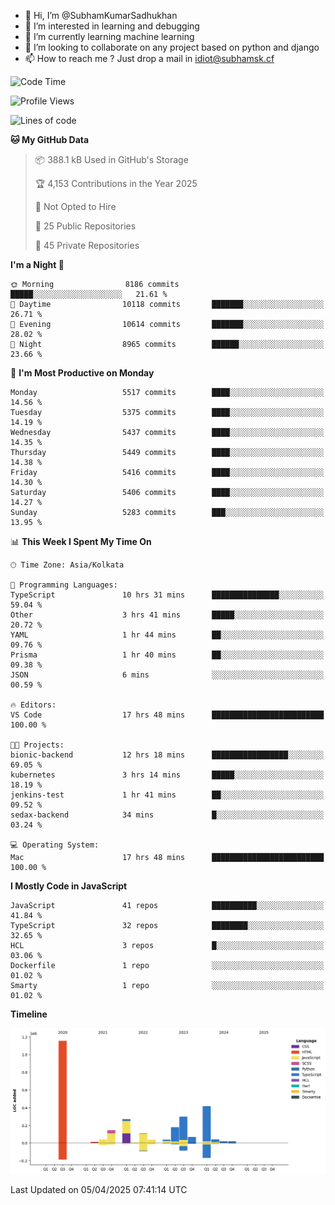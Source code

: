 - 👋 Hi, I’m @SubhamKumarSadhukhan
- 👀 I’m interested in learning and debugging
- 🌱 I’m currently learning machine learning
- 💞️ I’m looking to collaborate on any project based on python and django
- 📫 How to reach me ?
      Just drop a mail in idiot@subhamsk.cf

<!---
SubhamKumarSadhukhan/SubhamKumarSadhukhan is a ✨ special ✨ repository because its `README.md` (this file) appears on your GitHub profile.
You can click the Preview link to take a look at your changes.
--->


<!--START_SECTION:waka-->
![Code Time](http://img.shields.io/badge/Code%20Time-2%2C827%20hrs%2054%20mins-blue)

![Profile Views](http://img.shields.io/badge/Profile%20Views-0-blue)

![Lines of code](https://img.shields.io/badge/From%20Hello%20World%20I%27ve%20Written-2.8%20million%20lines%20of%20code-blue)

**🐱 My GitHub Data** 

> 📦 388.1 kB Used in GitHub's Storage 
 > 
> 🏆 4,153 Contributions in the Year 2025
 > 
> 🚫 Not Opted to Hire
 > 
> 📜 25 Public Repositories 
 > 
> 🔑 45 Private Repositories 
 > 
**I'm a Night 🦉** 

```text
🌞 Morning                8186 commits        █████░░░░░░░░░░░░░░░░░░░░   21.61 % 
🌆 Daytime                10118 commits       ███████░░░░░░░░░░░░░░░░░░   26.71 % 
🌃 Evening                10614 commits       ███████░░░░░░░░░░░░░░░░░░   28.02 % 
🌙 Night                  8965 commits        ██████░░░░░░░░░░░░░░░░░░░   23.66 % 
```
📅 **I'm Most Productive on Monday** 

```text
Monday                   5517 commits        ████░░░░░░░░░░░░░░░░░░░░░   14.56 % 
Tuesday                  5375 commits        ████░░░░░░░░░░░░░░░░░░░░░   14.19 % 
Wednesday                5437 commits        ████░░░░░░░░░░░░░░░░░░░░░   14.35 % 
Thursday                 5449 commits        ████░░░░░░░░░░░░░░░░░░░░░   14.38 % 
Friday                   5416 commits        ████░░░░░░░░░░░░░░░░░░░░░   14.30 % 
Saturday                 5406 commits        ████░░░░░░░░░░░░░░░░░░░░░   14.27 % 
Sunday                   5283 commits        ███░░░░░░░░░░░░░░░░░░░░░░   13.95 % 
```


📊 **This Week I Spent My Time On** 

```text
🕑︎ Time Zone: Asia/Kolkata

💬 Programming Languages: 
TypeScript               10 hrs 31 mins      ███████████████░░░░░░░░░░   59.04 % 
Other                    3 hrs 41 mins       █████░░░░░░░░░░░░░░░░░░░░   20.72 % 
YAML                     1 hr 44 mins        ██░░░░░░░░░░░░░░░░░░░░░░░   09.76 % 
Prisma                   1 hr 40 mins        ██░░░░░░░░░░░░░░░░░░░░░░░   09.38 % 
JSON                     6 mins              ░░░░░░░░░░░░░░░░░░░░░░░░░   00.59 % 

🔥 Editors: 
VS Code                  17 hrs 48 mins      █████████████████████████   100.00 % 

🐱‍💻 Projects: 
bionic-backend           12 hrs 18 mins      █████████████████░░░░░░░░   69.05 % 
kubernetes               3 hrs 14 mins       █████░░░░░░░░░░░░░░░░░░░░   18.19 % 
jenkins-test             1 hr 41 mins        ██░░░░░░░░░░░░░░░░░░░░░░░   09.52 % 
sedax-backend            34 mins             █░░░░░░░░░░░░░░░░░░░░░░░░   03.24 % 

💻 Operating System: 
Mac                      17 hrs 48 mins      █████████████████████████   100.00 % 
```

**I Mostly Code in JavaScript** 

```text
JavaScript               41 repos            ██████████░░░░░░░░░░░░░░░   41.84 % 
TypeScript               32 repos            ████████░░░░░░░░░░░░░░░░░   32.65 % 
HCL                      3 repos             █░░░░░░░░░░░░░░░░░░░░░░░░   03.06 % 
Dockerfile               1 repo              ░░░░░░░░░░░░░░░░░░░░░░░░░   01.02 % 
Smarty                   1 repo              ░░░░░░░░░░░░░░░░░░░░░░░░░   01.02 % 
```



**Timeline**

![Lines of Code chart](https://raw.githubusercontent.com/SubhamKumarSadhukhan/SubhamKumarSadhukhan/main/assets/bar_graph.png)


 Last Updated on 05/04/2025 07:41:14 UTC
<!--END_SECTION:waka-->
